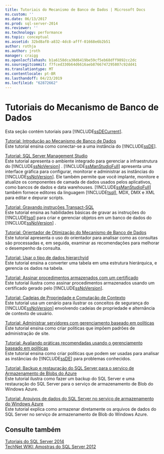 ```yaml
---
title: Tutoriais do Mecanismo de Banco de Dados | Microsoft Docs
ms.custom: ''
ms.date: 06/13/2017
ms.prod: sql-server-2014
ms.reviewer: ''
ms.technology: performance
ms.topic: conceptual
ms.assetid: 32bd8af8-a832-4dc8-afff-01668e6b2b51
author: rothja
ms.author: jroth
manager: craigg
ms.openlocfilehash: b1a6158dca30d6419be59cf5eb68dff9892cc2dc
ms.sourcegitcommit: f7fced330b64d6616aeb8766747295807c92dd41
ms.translationtype: MT
ms.contentlocale: pt-BR
ms.lasthandoff: 04/23/2019
ms.locfileid: "62872662"
---
```

# <a name="database-engine-tutorials"></a>Tutoriais do Mecanismo de Banco de Dados
  Esta seção contém tutoriais para [!INCLUDE[ssDECurrent](../includes/ssdecurrent-md.md)].  
  
 [Tutorial: Introdução ao Mecanismo de Banco de Dados](tutorial-getting-started-with-the-database-engine.md)  
 Este tutorial ensina como conectar-se a uma instância do [!INCLUDE[ssDE](../includes/ssde-md.md)].  
  
 [Tutorial: SQL Server Management Studio](../ssms/tutorials/tutorial-sql-server-management-studio.md)  
 Este tutorial apresenta o ambiente integrado para gerenciar a infraestrutura do [!INCLUDE[ssNoVersion](../includes/ssnoversion-md.md)] . [!INCLUDE[ssManStudioFull](../includes/ssmanstudiofull-md.md)] apresenta uma interface gráfica para configurar, monitorar e administrar as instâncias do [!INCLUDE[ssNoVersion](../includes/ssnoversion-md.md)]. Ele também permite que você implante, monitore e atualize os componentes de camada de dados usados pelos aplicativos, como bancos de dados e data warehouses. [!INCLUDE[ssManStudioFull](../includes/ssmanstudiofull-md.md)] também fornece editores da linguagem [!INCLUDE[tsql](../includes/tsql-md.md)], MDX, DMX e XML para editar e depurar scripts.  
  
 [Tutorial: Gravando instruções Transact-SQL](../t-sql/tutorial-writing-transact-sql-statements.md)  
 Este tutorial ensina as habilidades básicas de gravar as instruções do [!INCLUDE[tsql](../includes/tsql-md.md)] para criar e gerenciar objetos em um banco de dados do [!INCLUDE[ssNoVersion](../includes/ssnoversion-md.md)] .  
  
 [Tutorial: Orientador de Otimização do Mecanismo de Banco de Dados](../tools/dta/tutorial-database-engine-tuning-advisor.md)  
 Este tutorial apresenta o uso do orientador para analisar como as consultas são processadas e, em seguida, examinar as recomendações para melhorar o desempenho da consulta.  
  
 [Tutorial: Usar o tipo de dados hierarchyid](tables/tutorial-using-the-hierarchyid-data-type.md)  
 Este tutorial ensina a converter uma tabela em uma estrutura hierárquica, e gerencia os dados na tabela.  
  
 [Tutorial: Assinar procedimentos armazenados com um certificado](tutorial-signing-stored-procedures-with-a-certificate.md)  
 Este tutorial ilustra como assinar procedimentos armazenados usando um certificado gerado pelo [!INCLUDE[ssNoVersion](../includes/ssnoversion-md.md)].  
  
 [Tutorial: Cadeias de Propriedade e Comutação de Contexto](tutorial-ownership-chains-and-context-switching.md)  
 Este tutorial usa um cenário para ilustrar os conceitos de segurança do [!INCLUDE[ssNoVersion](../includes/ssnoversion-md.md)] envolvendo cadeias de propriedade e alternância de contexto de usuário.  
  
 [Tutorial: Administrar servidores com gerenciamento baseado em políticas](policy-based-management/tutorial-administering-servers-by-using-policy-based-management.md)  
 Este tutorial ensina como criar políticas que impõem padrões de administração de site.  
  
 [Tutorial: Avaliando práticas recomendadas usando o gerenciamento baseado em políticas](../tutorials/tutorial-evaluating-best-practices-by-using-policy-based-management.md)  
 Este tutorial ensina como criar políticas que podem ser usadas para analisar as instâncias do [!INCLUDE[ssDE](../includes/ssde-md.md)] para problemas conhecidos.  
  
 [Tutorial: Backup e restauração do SQL Server para o serviço de Armazenamento de Blobs do Azure](tutorial-sql-server-backup-and-restore-to-azure-blob-storage-service.md)  
 Este tutorial ilustra como fazer um backup do SQL Server e uma restauração do SQL Server para o serviço de armazenamento de Blob do Windows Azure.  
  
 [Tutorial: Arquivos de dados do SQL Server no serviço de armazenamento do Windows Azure](tutorial-use-azure-blob-storage-service-with-sql-server-2016.md)  
 Este tutorial explica como armazenar diretamente os arquivos de dados do SQL Server no serviço de armazenamento de Blob do Windows Azure.  
  
## <a name="see-also"></a>Consulte também  
 [Tutoriais do SQL Server 2014](../tutorials/tutorials-for-sql-server-2014.md)   
 [TechNet WIKI: Amostras do SQL Server 2012](https://go.microsoft.com/fwlink/?linkID=220734)  
  
  
